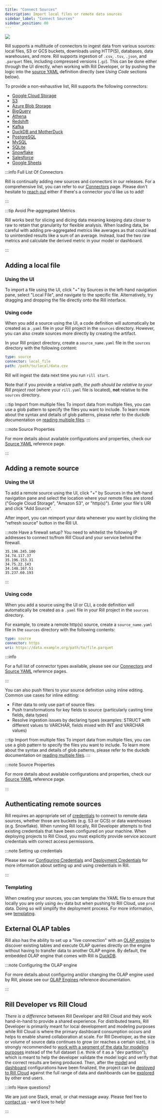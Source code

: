 ```yaml
---
title: "Connect Sources"
description: Import local files or remote data sources
sidebar_label: "Connect Sources"
sidebar_position: 00
---
```


<!-- WARNING: There are links to this page in source code. If you move it, find and replace the links and consider adding a redirect in docusaurus.config.js. -->

<img src = '/img/build/connect/sources.png' class='rounded-gif' />
<br />

Rill supports a multitude of connectors to ingest data from various sources: local files, S3 or GCS buckets, downloads using HTTP(S), databases, data warehouses, and more. Rill supports ingestion of `.csv`, `.tsv`, `.json`, and `.parquet` files, including compressed versions (`.gz`). This can be done either through the UI directly, when working with Rill Developer, or by pushing the logic into the [source YAML](../../reference/project-files/sources.md) definition directly (see _Using Code_ sections below).

To provide a non-exhaustive list, Rill supports the following connectors:
- [Google Cloud Storage](/reference/connectors/gcs.md)
- [S3](/reference/connectors/s3.md)
- [Azure Blob Storage](/reference/connectors/azure.md)
- [BigQuery](/reference/connectors/bigquery.md)
- [Athena](/reference/connectors/athena.md)
- [Redshift](/reference/connectors/redshift.md)
- [Kafka](/reference/connectors/kafka.md)
- [DuckDB and MotherDuck](/reference/connectors/motherduck.md)
- [PostgreSQL](/reference/connectors/postgres.md)
- [MySQL](/reference/connectors/mysql.md)
- [SQLite](/reference/connectors/sqlite.md)
- [Snowflake](/reference/connectors/snowflake.md)
- [Salesforce](/reference/connectors/salesforce.md)
- [Google Sheets](/reference/connectors/googlesheets.md)

:::info Full List Of Connectors

Rill is continually adding new sources and connectors in our releases. For a comprehensive list, you can refer to our [Connectors](/reference/connectors) page. Please don't hesitate to [reach out](contact.md) either if there's a connector you'd like us to add!

:::

:::tip Avoid Pre-aggregated Metrics

Rill works best for slicing and dicing data meaning keeping data closer to raw to retain that granularity for flexible analysis. When loading data, be careful with adding pre-aggregated metrics like averages as that could lead to unintended results like a sum of an average. Instead, load the two raw metrics and calculate the derived metric in your model or dashboard.

:::

## Adding a local file

### Using the UI

To import a file using the UI, click "+" by Sources in the left-hand navigation pane, select "Local File", and navigate to the specific file. Alternatively, try dragging and dropping the file directly onto the Rill interface.

### Using code
When you add a source using the UI, a code definition will automatically be created as a `.yaml` file in your Rill project in the `sources` directory. However, you can also create sources more directly by creating the artifact.

In your Rill project directory, create a `source_name.yaml` file in the `sources` directory with the following content:

```yaml
type: source
connector: local_file
path: /path/to/local/data.csv
```

Rill will ingest the data next time you run `rill start`.

Note that if you provide a relative path, _the path should be relative to your Rill project root_ (where your `rill.yaml` file is located), **not** relative to the `sources` directory.

:::tip Import from multiple files
To import data from multiple files, you can use a glob pattern to specify the files you want to include. To learn more about the syntax and details of glob patterns, please refer to the duckdb documentation on [reading multiple files](https://duckdb.org/docs/stable/data/multiple_files/overview.html).
:::

:::note Source Properties

For more details about available configurations and properties, check our [Source YAML](../../reference/project-files/sources) reference page.

:::

## Adding a remote source

### Using the UI
To add a remote source using the UI, click "+" by Sources in the left-hand navigation pane and select the location where your remote files are stored ("Google Cloud Storage", "Amazon S3", or "http(s)"). Enter your file's URI and click "Add Source".

After import, you can reimport your data whenever you want by clicking the "refresh source" button in the Rill UI.

:::note Have a firewall setup?
You need to whitelist the following IP addresses to connect to/from Rill Cloud and your service behind the firewall.
```
35.196.245.100
34.74.117.37
35.196.153.31
34.75.22.143
34.148.167.51
35.237.60.193
```
:::

### Using code
When you add a source using the UI or CLI, a code definition will automatically be created as a `.yaml` file in your Rill project in the `sources` directory.

For example, to create a remote http(s) source, create a `source_name.yaml` file in the `sources` directory with the following contents:

```yaml
type: source
connector: https
uri: https://data.example.org/path/to/file.parquet
```

:::info

For a full list of connector types available, please see our [Connectors](/reference/connectors/connectors.md) and [Source YAML](/reference/project-files/sources.md#properties) reference pages.

:::

You can also push filters to your source definition using inline editing. Common use cases for inline editing:

- Filter data to only use part of source files
- Push transformations for key fields to source (particularly casting time fields, data types)
- Resolve ingestion issues by declaring types (examples: STRUCT with different values to VARCHAR, fields mixed with INT and VARCHAR values)

:::tip Import from multiple files
To import data from multiple files, you can use a glob pattern to specify the files you want to include. To learn more about the syntax and details of glob patterns, please refer to the duckdb documentation on [reading multiple files](https://duckdb.org/docs/stable/data/multiple_files/overview.html).
:::

:::note Source Properties

For more details about available configurations and properties, check our [Source YAML](../../reference/project-files/sources) reference page.

:::

## Authenticating remote sources

Rill requires an appropriate set of <u>credentials</u> to connect to remote data sources, whether those are buckets (e.g. S3 or GCS) or data warehouses (e.g. Snowflake). When running Rill locally, Rill Developer attempts to find existing credentials that have been configured on your machine. When deploying projects to Rill Cloud, you must explicitly provide service account credentials with correct access permissions.

:::note Setting up credentials

Please see our [Configuring Credentials](../credentials/credentials.md) and [Deployment Credentials](../../deploy/deploy-credentials.md) for more information about setting up and using credentials in Rill.

:::

### Templating 
When creating your sources, you can template the YAML file to ensure that locally you are only using `dev` data but when pushing to Rill Cloud, use `prod` data. Doing so will simplify the deployment process. For more information, see [templating](/deploy/templating).

## External OLAP tables

Rill also has the ability to set up a "live connection" with an [OLAP engine](../olap/olap.md) to discover existing tables and execute OLAP queries directly on the engine without having to transfer data to another OLAP engine. By default, the embedded OLAP engine that comes with Rill is [DuckDB](/reference/olap-engines/duckdb.md).

:::note Configuring the OLAP engine

For more details about configuring and/or changing the OLAP engine used by Rill, please see our [OLAP Engines](/reference/olap-engines/olap-engines.md) reference documentation.

:::

## Rill Developer vs Rill Cloud

_There is a difference_ between Rill Developer and Rill Cloud and they work hand-in-hand to provide a shared experience. For distributed teams, Rill Developer is primarily meant for local development and modeling purposes while Rill Cloud is where the primary dashboard consumption occurs and helps to enable shared collaboration at scale. For Rill Developer, as the size or volume of source data continues to grow (or reaches a certain size), it is strongly recommended to [work with a segment of the data for modeling purposes](../../deploy/performance.md#work-with-a-subset-of-your-source-data-for-local-development-and-modeling) instead of the full dataset (i.e. think of it as a "dev partition"), which is meant to help the developer validate the model logic and verify that the correct results are being produced. Then, after the [model](../models/models) and [dashboard](/build-dashboard/dashboards) configurations have been finalized, the project can be [deployed to Rill Cloud](../../deploy/deploy-dashboard/) against the full range of data and dashboards can be [explored](/explore/dashboard-101/) by other end users.

:::info Have questions?

We are just one Slack, email, or chat message away. Please feel free to [contact us](contact.md) - we'd love to help!

:::
